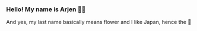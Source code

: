 ### Hello! My name is Arjen 👋🏻

And yes, my last name basically means flower and I like Japan, hence the 🌸
